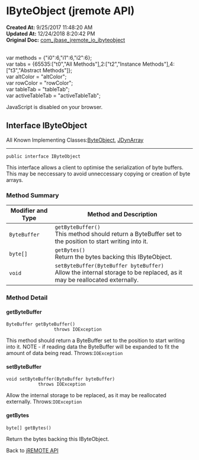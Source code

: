 # IByteObject (jremote API)

**Created At:** 9/25/2017 11:48:20 AM  
**Updated At:** 12/24/2018 8:20:42 PM  
**Original Doc:** [com_jbase_jremote_io_ibyteobject](https://docs.jbase.com/39250-io/com_jbase_jremote_io_ibyteobject)  

<!--<br>    try {<br>        if (location.href.indexOf('is-external=true') == -1) {<br>            parent.document.title="IByteObject (jremote   API)";<br>        }<br>    }<br>    catch(err) {<br>    }<br>//--><br>var methods = {"i0":6,"i1":6,"i2":6};<br>var tabs = {65535:["t0","All Methods"],2:["t2","Instance Methods"],4:["t3","Abstract Methods"]};<br>var altColor = "altColor";<br>var rowColor = "rowColor";<br>var tableTab = "tableTab";<br>var activeTableTab = "activeTableTab";
JavaScript is disabled on your browser.



## Interface IByteObject

All Known Implementing Classes:[ByteObject](./../byteobject-%28jremote-api%29 "class in com.jbase.jremote.io"), [JDynArray](./../../jdynarray-%28jremote-api%29 "class in com.jbase.jremote")
* * *


```
public interface IByteObject
```

This interface allows a client to optimise the serialization of byte buffers. This may be neccessary to avoid unneccessary copying or creation of byte arrays.

### Method Summary


| Modifier and Type<br> | Method and Description<br> |
| --- | --- |
| `ByteBuffer`<br> | `getByteBuffer()`<br>This method should return a ByteBuffer set to the position to start writing into it.<br> |
| `byte[]`<br> | `getBytes()`<br>Return the bytes backing this IByteObject.<br> |
| `void`<br> | `setByteBuffer(ByteBuffer byteBuffer)`<br>Allow the internal storage to be replaced, as it may be reallocated externally.<br> |

### Method Detail

#### getByteBuffer

```
ByteBuffer getByteBuffer()
                  throws IOException
```

This method should return a ByteBuffer set to the position to start writing into it. NOTE - if reading data the ByteBuffer will be expanded to fit the amount of data being read.
Throws:`IOException`
#### setByteBuffer

```
void setByteBuffer(ByteBuffer byteBuffer)
            throws IOException
```

Allow the internal storage to be replaced, as it may be reallocated externally.
Throws:`IOException`


#### getBytes

```
byte[] getBytes()
```

Return the bytes backing this IByteObject.

Back to [jREMOTE API](com_jbase_jremote_package-summary)
